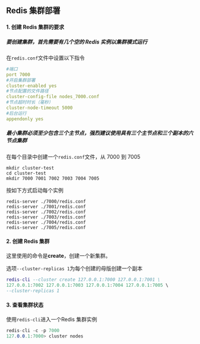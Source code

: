 ## Redis 集群部署

#### 1. 创建 Redis 集群的要求

##### 要创建集群，首先需要有几个空的 Redis 实例以集群模式运行

在`redis.conf`文件中设置以下指令

```yaml
#端口
port 7000
#开启集群部署
cluster-enabled yes
#节点配置的文件路径
cluster-config-file nodes_7000.conf
#节点超时时长（毫秒）
cluster-node-timeout 5000
#后台运行
appendonly yes
```

##### 最小集群必须至少包含三个主节点，强烈建议使用具有三个主节点和三个副本的六节点集群

在每个目录中创建一个`redis.conf`文件，从 7000 到 7005

```shell
mkdir cluster-test
cd cluster-test
mkdir 7000 7001 7002 7003 7004 7005
```

按如下方式启动每个实例

```shell
redis-server ./7000/redis.conf
redis-server ./7001/redis.conf
redis-server ./7002/redis.conf
redis-server ./7003/redis.conf
redis-server ./7004/redis.conf
redis-server ./7005/redis.conf
```

#### 2. 创建 Redis 集群

这里使用的命令是**create**，创建一个新集群。

选项`--cluster-replicas 1`为每个创建的母版创建一个副本

```lua
redis-cli --cluster create 127.0.0.1:7000 127.0.0.1:7001 \
127.0.0.1:7002 127.0.0.1:7003 127.0.0.1:7004 127.0.0.1:7005 \
--cluster-replicas 1
```

#### 3. 查看集群状态

使用`redis-cli`进入一个Redis 集群实例

```csharp
redis-cli -c -p 7000
127.0.0.1:7000> cluster nodes
```
